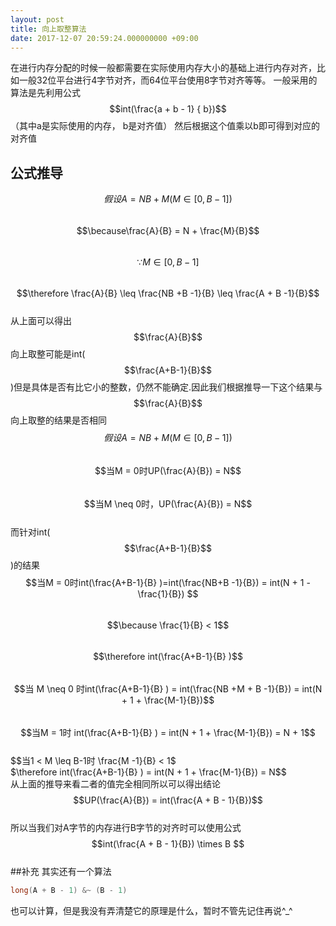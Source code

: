 ```yaml
---
layout: post
title: 向上取整算法
date: 2017-12-07 20:59:24.000000000 +09:00
---
```

在进行内存分配的时候一般都需要在实际使用内存大小的基础上进行内存对齐，比如一般32位平台进行4字节对齐，而64位平台使用8字节对齐等等。
一般采用的算法是先利用公式
$$int(\frac{a + b - 1} { b})$$（其中a是实际使用的内存， b是对齐值）
然后根据这个值乘以b即可得到对应的对齐值

## 公式推导
$$ 假设 A = NB +M (M  \in \left[0,B-1\right])$$<br/>
$$\because\frac{A}{B} = N + \frac{M}{B}$$<br/>
$$\because M \in\left[0, B-1\right]$$<br/>
$$\therefore \frac{A}{B} \leq \frac{NB +B -1}{B} \leq \frac{A + B -1}{B}$$<br/>
从上面可以得出$$\frac{A}{B}$$向上取整可能是int($$\frac{A+B-1}{B}$$)但是具体是否有比它小的整数，仍然不能确定.因此我们根据推导一下这个结果与$$\frac{A}{B}$$向上取整的结果是否相同<br/>
$$ 假设 A = NB +M (M  \in \left[0,B-1\right])$$<br/>
$$当M = 0时UP(\frac{A}{B}) = N$$<br/>
$$当M \neq 0时，UP(\frac{A}{B}) = N$$<br/>
而针对int($$\frac{A+B-1}{B}$$)的结果<br/>
$$当M = 0时int(\frac{A+B-1}{B} )=int(\frac{NB+B -1}{B}) = int(N + 1 - \frac{1}{B}) $$<br/>
$$\because \frac{1}{B} < 1$$<br/>
$$\therefore int(\frac{A+B-1}{B} )$$<br/>
$$当 M \neq 0 时int(\frac{A+B-1}{B} ) = int(\frac{NB +M + B -1}{B}) = int(N + 1 + \frac{M-1}{B})$$<br/>
$$当M = 1时 int(\frac{A+B-1}{B} ) = int(N + 1 + \frac{M-1}{B}) = N + 1$$<br/>
$$当1 < M \leq B-1时 \frac{M -1}{B} < 1$<br/>
$\therefore  int(\frac{A+B-1}{B} ) = int(N + 1 + \frac{M-1}{B}) = N$$<br/>
从上面的推导来看二者的值完全相同所以可以得出结论<br/>
$$UP(\frac{A}{B}) = int(\frac{A + B - 1}{B})$$<br/>
所以当我们对A字节的内存进行B字节的对齐时可以使用公式<br/>
$$int(\frac{A + B - 1}{B}) \times B $$<br/>
##补充
其实还有一个算法
```cpp
long(A + B - 1) &~ (B - 1)
```
也可以计算，但是我没有弄清楚它的原理是什么，暂时不管先记住再说^_^